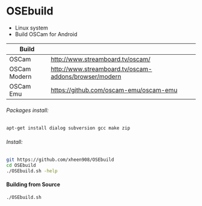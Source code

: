 # OSEbuild
+ Linux system
+ Build OSCam for Android

| Build | |
| ------ | ------ |
| OSCam | http://www.streamboard.tv/oscam/ |
| OSCam Modern | http://www.streamboard.tv/oscam-addons/browser/modern |
| OSCam Emu | https://github.com/oscam-emu/oscam-emu |

###### Packages install:
```sh
apt-get install dialog subversion gcc make zip
```
###### Install:
```sh
git https://github.com/xheen908/OSEbuild
cd OSEbuild
./OSEbuild.sh -help
```
#### Building from Source
```sh
./OSEbuild.sh
```

